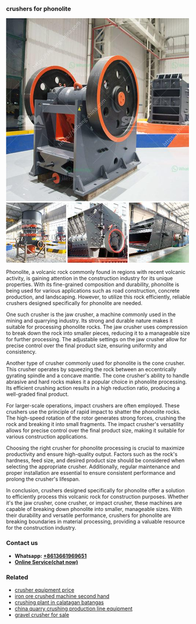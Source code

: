 <h3>crushers for phonolite</h3><img src='1708589430.jpg' alt=''><p>Phonolite, a volcanic rock commonly found in regions with recent volcanic activity, is gaining attention in the construction industry for its unique properties. With its fine-grained composition and durability, phonolite is being used for various applications such as road construction, concrete production, and landscaping. However, to utilize this rock efficiently, reliable crushers designed specifically for phonolite are needed.</p><p>One such crusher is the jaw crusher, a machine commonly used in the mining and quarrying industry. Its strong and durable nature makes it suitable for processing phonolite rocks. The jaw crusher uses compression to break down the rock into smaller pieces, reducing it to a manageable size for further processing. The adjustable settings on the jaw crusher allow for precise control over the final product size, ensuring uniformity and consistency.</p><p>Another type of crusher commonly used for phonolite is the cone crusher. This crusher operates by squeezing the rock between an eccentrically gyrating spindle and a concave mantle. The cone crusher's ability to handle abrasive and hard rocks makes it a popular choice in phonolite processing. Its efficient crushing action results in a high reduction ratio, producing a well-graded final product.</p><p>For larger-scale operations, impact crushers are often employed. These crushers use the principle of rapid impact to shatter the phonolite rocks. The high-speed rotation of the rotor generates strong forces, crushing the rock and breaking it into small fragments. The impact crusher's versatility allows for precise control over the final product size, making it suitable for various construction applications.</p><p>Choosing the right crusher for phonolite processing is crucial to maximize productivity and ensure high-quality output. Factors such as the rock's hardness, feed size, and desired product size should be considered when selecting the appropriate crusher. Additionally, regular maintenance and proper installation are essential to ensure consistent performance and prolong the crusher's lifespan.</p><p>In conclusion, crushers designed specifically for phonolite offer a solution to efficiently process this volcanic rock for construction purposes. Whether it's the jaw crusher, cone crusher, or impact crusher, these machines are capable of breaking down phonolite into smaller, manageable sizes. With their durability and versatile performance, crushers for phonolite are breaking boundaries in material processing, providing a valuable resource for the construction industry.</p><h3>Contact us</h3><ul><li><strong>Whatsapp:&nbsp;<a href="https://wa.me/8613661969651">+8613661969651</a></strong></li><li><a href="https://swt.shibang-china.com/?git&amp;zhl&amp;crushers for phonolite"><strong>Online Service(chat now)</strong></a></li></ul><h3>Related</h3><ul><li><a href='crusher equipment price.md'>crusher equipment price</a></li><li><a href='iron ore crushed machine second hand.md'>iron ore crushed machine second hand</a></li><li><a href='crushing plant in calatagan batangas.md'>crushing plant in calatagan batangas</a></li><li><a href='china quarry crushing production line equipment.md'>china quarry crushing production line equipment</a></li><li><a href='gravel crusher for sale.md'>gravel crusher for sale</a></li></ul>